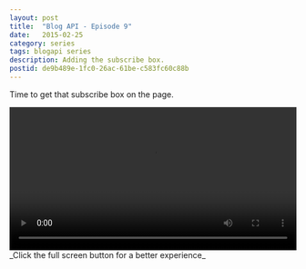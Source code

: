 ```yaml
---
layout: post
title:  "Blog API - Episode 9"
date:   2015-02-25
category: series
tags: blogapi series
description: Adding the subscribe box.
postid: de9b489e-1fc0-26ac-61be-c583fc60c88b
---
```


Time to get that subscribe box on the page.

<video style="width:100%;" controls>
	<source src="http://videos.quarrantine.com?name=blogapi9.mp4" type="video/mp4">
</video>
_Click the full screen button for a better experience_
